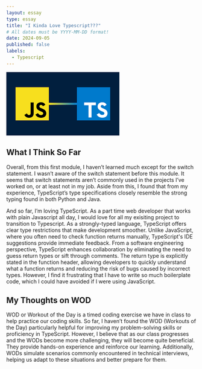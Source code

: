 ```yaml
---
layout: essay
type: essay
title: "I Kinda Love Typescript???"
# All dates must be YYYY-MM-DD format!
date: 2024-09-05
published: false
labels:
  - Typescript
---
```


<img class="rounded float-start pe-4" src="../img/typescript/header.png">

## What I Think So Far

Overall, from this first module, I haven’t learned much except for the switch statement. I wasn’t aware of the switch statement before this module. It seems that switch statements aren’t commonly used in the projects I’ve worked on, or at least not in my job. Aside from this, I found that from my experience, TypeScript’s type specifications closely resemble the strong typing found in both Python and Java.

And so far, I’m loving TypeScript. As a part time web developer that works with plain Javascript all day, I would love for all my exisiting project to transition to Typescript. As a strongly-typed language, TypeScript offers clear type restrictions that make development smoother. Unlike JavaScript, where you often need to check function returns manually, TypeScript's IDE suggestions provide immediate feedback. From a software engineering perspective, TypeScript enhances collaboration by eliminating the need to guess return types or sift through comments. The return type is explicitly stated in the function header, allowing developers to quickly understand what a function returns and reducing the risk of bugs caused by incorrect types. However, I find it frustrating that I have to write so much boilerplate code, which I could have avoided if I were using JavaScript.

## My Thoughts on WOD
WOD or Workout of the Day is a timed coding exercise we have in class to help practice our coding skills. So far, I haven’t found the WOD (Workouts of the Day) particularly helpful for improving my problem-solving skills or proficiency in TypeScript. However, I believe that as our class progresses and the WODs become more challenging, they will become quite beneficial. They provide hands-on experience and reinforce our learning. Additionally, WODs simulate scenarios commonly encountered in technical interviews, helping us adapt to these situations and better prepare for them.